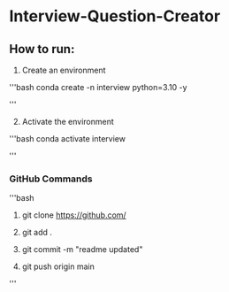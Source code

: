 # Interview-Question-Creator



## How to run:

1. Create an environment

'''bash
conda create -n interview python=3.10 -y

'''

2. Activate the environment

'''bash
conda activate interview

'''

### GitHub Commands

'''bash
1. git clone https://github.com/ 

2. git add .

3. git commit -m "readme updated"

4. git push origin main

''' 